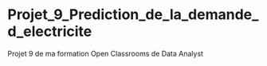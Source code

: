 # Projet_9_Prediction_de_la_demande_d_electricite
Projet 9 de ma formation Open Classrooms de Data Analyst
